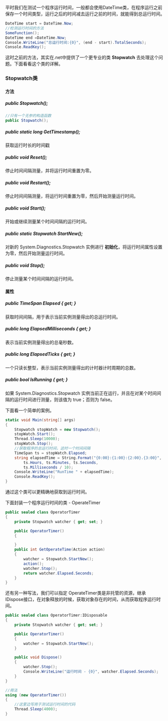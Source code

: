 ​	平时我们在测试一个程序运行时间，一般都会使用DateTime类，在程序运行之前保存一个时间类型，运行之后的时间减去运行之前的时间，就能得到总运行时间。

```c#
DateTime start = DateTime.Now;
//检测运行时间的方法
SomeFunction();
DateTime end =DateTime.Now;
Console.WriteLine("总运行时间:{0}", (end - start).TotalSeconds);
Console.ReadKey();
```

这时之前的方法，其实在.net中提供了一个更专业的类 **Stopwatch** 去处理这个问题。下面看看这个类的详解。

### Stopwatch类

#### 方法

##### public Stopwatch();

```c#
//只有一个无参的构造函数
public Stopwatch();
```

#####  public static long GetTimestamp();

获取运行时长的时间戳

#####  public void Reset();

停止时间间隔测量，并将运行时间重置为零。

#####  public void Restart();

停止时间间隔测量，将运行时间重置为零，然后开始测量运行时间。

#####  public void Start();

开始或继续测量某个时间间隔的运行时间。

#####  public static Stopwatch StartNew();

对新的 System.Diagnostics.Stopwatch 实例进行 **初始化**，将运行时间属性设置为零，然后开始测量运行时间。

#####  public void Stop();

停止测量某个时间间隔的运行时间。

#### 属性

##### public TimeSpan Elapsed { get; }

获取时间间隔，用于表示当前实例测量得出的总运行时间。

#####  public long ElapsedMilliseconds { get; }

表示当前实例测量得出的总毫秒数。

#####  public long ElapsedTicks { get; }

一个只读长整型，表示当前实例测量得出的计时器计时周期的总数。

#####  public bool IsRunning { get; }

如果 System.Diagnostics.Stopwatch 实例当前正在运行，并且在对某个时间间隔的运行时间进行测量，则该值为 true；否则为 false。

下面看一个简单的案例。

```c#
static void Main(string[] args)
{
    Stopwatch stopWatch = new Stopwatch();
    stopWatch.Start();
    Thread.Sleep(10000);
    stopWatch.Stop();
    //获取程序的总运行时间，这时一个时间间隔
    TimeSpan ts = stopWatch.Elapsed;
    string elapsedTime = String.Format("{0:00}:{1:00}:{2:00}.{3:00}",
        ts.Hours, ts.Minutes, ts.Seconds,
        ts.Milliseconds / 10);
    Console.WriteLine("RunTime " + elapsedTime);
    Console.ReadKey();
}
```

通过这个类可以更精确地获取到运行时间。

下面封装一个程序运行时间的类 - OperateTimer

```c#
public sealed class OperatorTimer
{
    private Stopwatch watcher { get; set; }

    public OperatorTimer()
    {

    }
    public int GetOperateTime(Action action)
    {
        watcher = Stopwatch.StartNew();
        action();
        watcher.Stop();
        return watcher.Elapsed.Seconds;
    }
}

```

还有另一种写法，我们可以指定 OperateTimer类是非托管的资源，继承 IDispose接口，在对象释放的时候，获取对象存在的时间，从而获取程序运行时间。

```c#
public sealed class OperatorTimer:IDisposable
{
    private Stopwatch watcher { get; set; }

    public OperatorTimer()
    {
        watcher = Stopwatch.StartNew();
    }

    public void Dispose()
    {
        watcher.Stop();
        Console.WriteLine("运行时间 - {0}", watcher.Elapsed.Seconds);
    }
}

//用法
using (new OperatorTimer())
{
    //这里边写用于测试运行时间的代码
    Thread.Sleep(4000);
}

```

